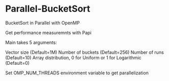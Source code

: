 # Parallel-BucketSort
BucketSort in Parallel with OpenMP

Get performance measuremnts with Papi

Main takes 5 arguments:

Vector size (Default=1M)
Number of buckets (Default=256)
Number of runs (Default=10)
Array distribution, 0 for Uniform or 1 for Logarithmic (Default=0)

Set OMP_NUM_THREADS environment variable to get parallelization
